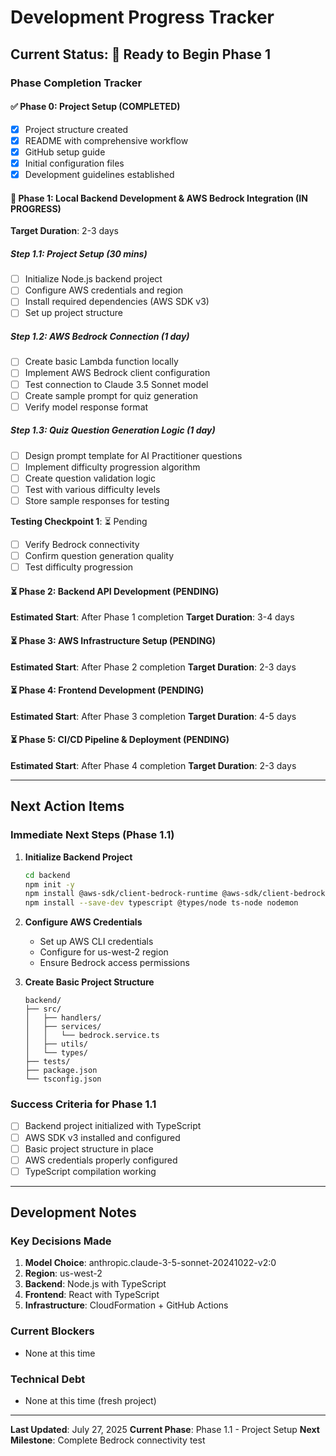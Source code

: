 # Development Progress Tracker

## Current Status: 🚀 Ready to Begin Phase 1

### Phase Completion Tracker

#### ✅ Phase 0: Project Setup (COMPLETED)
- [x] Project structure created
- [x] README with comprehensive workflow
- [x] GitHub setup guide
- [x] Initial configuration files
- [x] Development guidelines established

#### 🔄 Phase 1: Local Backend Development & AWS Bedrock Integration (IN PROGRESS)
**Target Duration**: 2-3 days

##### Step 1.1: Project Setup (30 mins)
- [ ] Initialize Node.js backend project
- [ ] Configure AWS credentials and region
- [ ] Install required dependencies (AWS SDK v3)
- [ ] Set up project structure

##### Step 1.2: AWS Bedrock Connection (1 day)
- [ ] Create basic Lambda function locally
- [ ] Implement AWS Bedrock client configuration
- [ ] Test connection to Claude 3.5 Sonnet model
- [ ] Create sample prompt for quiz generation
- [ ] Verify model response format

##### Step 1.3: Quiz Question Generation Logic (1 day)
- [ ] Design prompt template for AI Practitioner questions
- [ ] Implement difficulty progression algorithm
- [ ] Create question validation logic
- [ ] Test with various difficulty levels
- [ ] Store sample responses for testing

**Testing Checkpoint 1**: ⏳ Pending
- [ ] Verify Bedrock connectivity
- [ ] Confirm question generation quality
- [ ] Test difficulty progression

#### ⏳ Phase 2: Backend API Development (PENDING)
**Estimated Start**: After Phase 1 completion
**Target Duration**: 3-4 days

#### ⏳ Phase 3: AWS Infrastructure Setup (PENDING)
**Estimated Start**: After Phase 2 completion
**Target Duration**: 2-3 days

#### ⏳ Phase 4: Frontend Development (PENDING)
**Estimated Start**: After Phase 3 completion
**Target Duration**: 4-5 days

#### ⏳ Phase 5: CI/CD Pipeline & Deployment (PENDING)
**Estimated Start**: After Phase 4 completion
**Target Duration**: 2-3 days

---

## Next Action Items

### Immediate Next Steps (Phase 1.1)
1. **Initialize Backend Project**
   ```bash
   cd backend
   npm init -y
   npm install @aws-sdk/client-bedrock-runtime @aws-sdk/client-bedrock
   npm install --save-dev typescript @types/node ts-node nodemon
   ```

2. **Configure AWS Credentials**
   - Set up AWS CLI credentials
   - Configure for us-west-2 region
   - Ensure Bedrock access permissions

3. **Create Basic Project Structure**
   ```
   backend/
   ├── src/
   │   ├── handlers/
   │   ├── services/
   │   │   └── bedrock.service.ts
   │   ├── utils/
   │   └── types/
   ├── tests/
   ├── package.json
   └── tsconfig.json
   ```

### Success Criteria for Phase 1.1
- [ ] Backend project initialized with TypeScript
- [ ] AWS SDK v3 installed and configured
- [ ] Basic project structure in place
- [ ] AWS credentials properly configured
- [ ] TypeScript compilation working

---

## Development Notes

### Key Decisions Made
1. **Model Choice**: anthropic.claude-3-5-sonnet-20241022-v2:0
2. **Region**: us-west-2
3. **Backend**: Node.js with TypeScript
4. **Frontend**: React with TypeScript
5. **Infrastructure**: CloudFormation + GitHub Actions

### Current Blockers
- None at this time

### Technical Debt
- None at this time (fresh project)

---

**Last Updated**: July 27, 2025
**Current Phase**: Phase 1.1 - Project Setup
**Next Milestone**: Complete Bedrock connectivity test
